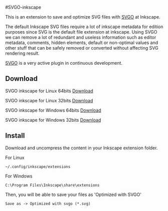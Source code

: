 #SVGO-inkscape

This is an extension to save and optimize SVG files with [SVGO](https://github.com/svg/svgo) at Inkscape.

The default Inkscape SVG files require a lot of inkscape metadata for edition purposes since SVG is the default file extension at inkscape. Using SVGO we can remove a lot of redundant and useless information such as editor metadata, comments, hidden elements, default or non-optimal values and other stuff that can be safely removed or converted without affecting SVG rendering result.

[SVGO](https://github.com/svg/svgo) is a very active plugin in continuous development.

## Download

SVGO inkscape for Linux 64bits [Download](https://github.com/juanfran/svgo-inkscape/releases/download/v0.1.0/linux-64.tar.gz)

SVGO inkscape for Linux 32bits [Download](https://github.com/juanfran/svgo-inkscape/releases/download/v0.1.0/svgo-inkscape-linux-32.tar.gz)

SVGO inkscape for Windows 64bits [Download](https://github.com/juanfran/svgo-inkscape/releases/download/v0.1.0/svgo-inkscape-windows-64.zip)

SVGO inkscape for Windows 32bits [Download](https://github.com/juanfran/svgo-inkscape/releases/download/v0.1.0/svgo-inkscape-windows-32.zip)


## Install

Download and uncompress the content in your Inkscape extension folder.

For Linux
```
~/.config/inkscape/extensions
```

For Windows
```
C:\Program Files\Inkscape\share\extensions
```

Then, you will be able to save your files as 'Optimized with SVGO'
```
Save as -> Optimized with svgo (*.svg)
```
